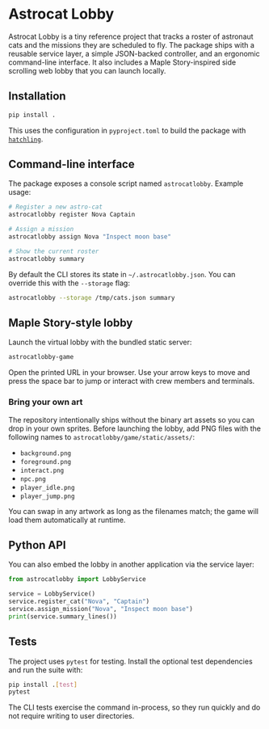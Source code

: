 # Astrocat Lobby

Astrocat Lobby is a tiny reference project that tracks a roster of astronaut cats
and the missions they are scheduled to fly. The package ships with a reusable
service layer, a simple JSON-backed controller, and an ergonomic command-line
interface. It also includes a Maple Story-inspired side scrolling web lobby
that you can launch locally.

## Installation

```bash
pip install .
```

This uses the configuration in `pyproject.toml` to build the package with
[`hatchling`](https://hatch.pypa.io/).

## Command-line interface

The package exposes a console script named `astrocatlobby`. Example usage:

```bash
# Register a new astro-cat
astrocatlobby register Nova Captain

# Assign a mission
astrocatlobby assign Nova "Inspect moon base"

# Show the current roster
astrocatlobby summary
```

By default the CLI stores its state in `~/.astrocatlobby.json`. You can override
this with the `--storage` flag:

```bash
astrocatlobby --storage /tmp/cats.json summary
```

## Maple Story-style lobby

Launch the virtual lobby with the bundled static server:

```bash
astrocatlobby-game
```

Open the printed URL in your browser. Use your arrow keys to move and press the
space bar to jump or interact with crew members and terminals.

### Bring your own art

The repository intentionally ships without the binary art assets so you can
drop in your own sprites. Before launching the lobby, add PNG files with the
following names to `astrocatlobby/game/static/assets/`:

* `background.png`
* `foreground.png`
* `interact.png`
* `npc.png`
* `player_idle.png`
* `player_jump.png`

You can swap in any artwork as long as the filenames match; the game will load
them automatically at runtime.

## Python API

You can also embed the lobby in another application via the service layer:

```python
from astrocatlobby import LobbyService

service = LobbyService()
service.register_cat("Nova", "Captain")
service.assign_mission("Nova", "Inspect moon base")
print(service.summary_lines())
```

## Tests

The project uses `pytest` for testing. Install the optional test dependencies
and run the suite with:

```bash
pip install .[test]
pytest
```

The CLI tests exercise the command in-process, so they run quickly and do not
require writing to user directories.

